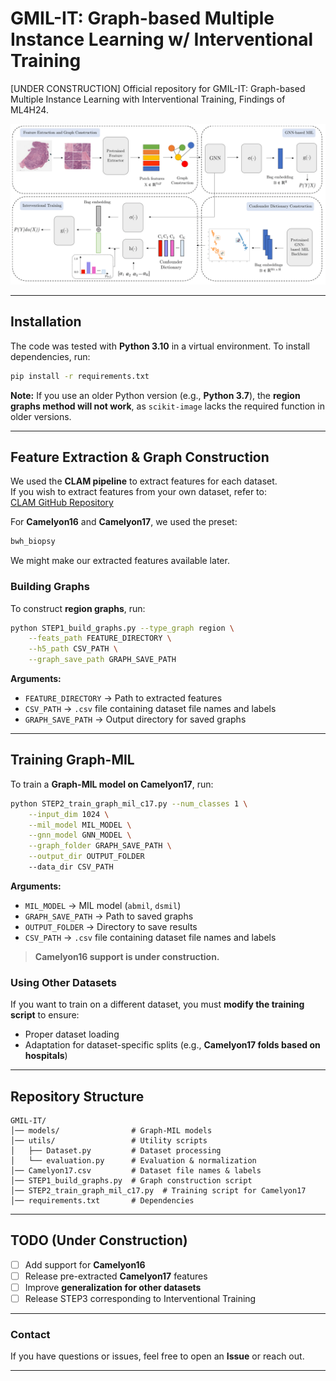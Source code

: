 
# GMIL-IT: Graph-based Multiple Instance Learning w/ Interventional Training  

[UNDER CONSTRUCTION] Official repository for GMIL-IT: Graph-based Multiple Instance Learning with Interventional Training, Findings of ML4H24.  

![Architecture](images/architecture.png)  

---

## Installation  

The code was tested with **Python 3.10** in a virtual environment. To install dependencies, run:  

```bash
pip install -r requirements.txt
```

**Note:** If you use an older Python version (e.g., **Python 3.7**), the **region graphs method will not work**, as `scikit-image` lacks the required function in older versions.

---

## Feature Extraction & Graph Construction  

We used the **CLAM pipeline** to extract features for each dataset.  
If you wish to extract features from your own dataset, refer to:  
[CLAM GitHub Repository](https://github.com/mahmoodlab/CLAM)  

For **Camelyon16** and **Camelyon17**, we used the preset:  
```bash
bwh_biopsy
```
We might make our extracted features available later.  

### **Building Graphs**  

To construct **region graphs**, run:  

```bash
python STEP1_build_graphs.py --type_graph region \
    --feats_path FEATURE_DIRECTORY \
    --h5_path CSV_PATH \
    --graph_save_path GRAPH_SAVE_PATH
```

**Arguments:**  
- `FEATURE_DIRECTORY` → Path to extracted features  
- `CSV_PATH` → `.csv` file containing dataset file names and labels  
- `GRAPH_SAVE_PATH` → Output directory for saved graphs  

---

## Training Graph-MIL  

To train a **Graph-MIL model on Camelyon17**, run:  

```bash
python STEP2_train_graph_mil_c17.py --num_classes 1 \
    --input_dim 1024 \
    --mil_model MIL_MODEL \
    --gnn_model GNN_MODEL \
    --graph_folder GRAPH_SAVE_PATH \
    --output_dir OUTPUT_FOLDER
    --data_dir CSV_PATH
```

**Arguments:**  
- `MIL_MODEL` → MIL model (`abmil`, `dsmil`)  
- `GRAPH_SAVE_PATH` → Path to saved graphs  
- `OUTPUT_FOLDER` → Directory to save results 
- `CSV_PATH` → `.csv` file containing dataset file names and labels 

> **Camelyon16 support is under construction.**  

### **Using Other Datasets**  

If you want to train on a different dataset, you must **modify the training script** to ensure:  
- Proper dataset loading  
- Adaptation for dataset-specific splits (e.g., **Camelyon17 folds based on hospitals**)  

---

## Repository Structure  

```
GMIL-IT/
│── models/                # Graph-MIL models  
│── utils/                 # Utility scripts  
│   ├── Dataset.py         # Dataset processing  
│   └── evaluation.py      # Evaluation & normalization  
│── Camelyon17.csv         # Dataset file names & labels  
│── STEP1_build_graphs.py  # Graph construction script  
│── STEP2_train_graph_mil_c17.py  # Training script for Camelyon17  
│── requirements.txt       # Dependencies  
```

---

## TODO (Under Construction)  

- [ ] Add support for **Camelyon16**  
- [ ] Release pre-extracted **Camelyon17** features  
- [ ] Improve **generalization for other datasets** 
- [ ] Release STEP3 corresponding to Interventional Training 

---

### Contact  
If you have questions or issues, feel free to open an **Issue** or reach out.  

---

